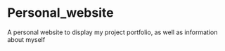# Personal_website
A personal website to display my project portfolio, as well as information about myself

